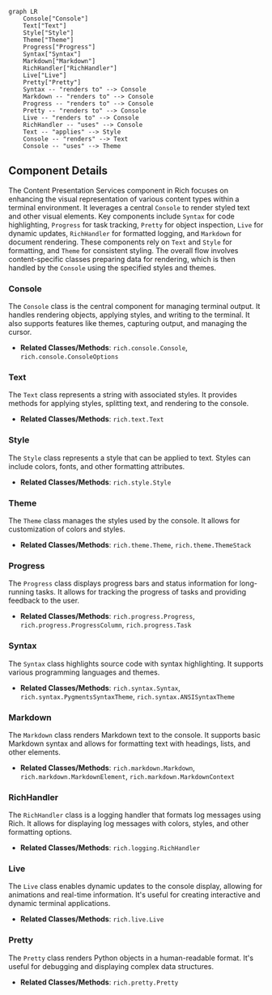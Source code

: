 ```mermaid
graph LR
    Console["Console"]
    Text["Text"]
    Style["Style"]
    Theme["Theme"]
    Progress["Progress"]
    Syntax["Syntax"]
    Markdown["Markdown"]
    RichHandler["RichHandler"]
    Live["Live"]
    Pretty["Pretty"]
    Syntax -- "renders to" --> Console
    Markdown -- "renders to" --> Console
    Progress -- "renders to" --> Console
    Pretty -- "renders to" --> Console
    Live -- "renders to" --> Console
    RichHandler -- "uses" --> Console
    Text -- "applies" --> Style
    Console -- "renders" --> Text
    Console -- "uses" --> Theme
```

## Component Details

The Content Presentation Services component in Rich focuses on enhancing the visual representation of various content types within a terminal environment. It leverages a central `Console` to render styled text and other visual elements. Key components include `Syntax` for code highlighting, `Progress` for task tracking, `Pretty` for object inspection, `Live` for dynamic updates, `RichHandler` for formatted logging, and `Markdown` for document rendering. These components rely on `Text` and `Style` for formatting, and `Theme` for consistent styling. The overall flow involves content-specific classes preparing data for rendering, which is then handled by the `Console` using the specified styles and themes.

### Console
The `Console` class is the central component for managing terminal output. It handles rendering objects, applying styles, and writing to the terminal. It also supports features like themes, capturing output, and managing the cursor.
- **Related Classes/Methods**: `rich.console.Console`, `rich.console.ConsoleOptions`

### Text
The `Text` class represents a string with associated styles. It provides methods for applying styles, splitting text, and rendering to the console.
- **Related Classes/Methods**: `rich.text.Text`

### Style
The `Style` class represents a style that can be applied to text. Styles can include colors, fonts, and other formatting attributes.
- **Related Classes/Methods**: `rich.style.Style`

### Theme
The `Theme` class manages the styles used by the console. It allows for customization of colors and styles.
- **Related Classes/Methods**: `rich.theme.Theme`, `rich.theme.ThemeStack`

### Progress
The `Progress` class displays progress bars and status information for long-running tasks. It allows for tracking the progress of tasks and providing feedback to the user.
- **Related Classes/Methods**: `rich.progress.Progress`, `rich.progress.ProgressColumn`, `rich.progress.Task`

### Syntax
The `Syntax` class highlights source code with syntax highlighting. It supports various programming languages and themes.
- **Related Classes/Methods**: `rich.syntax.Syntax`, `rich.syntax.PygmentsSyntaxTheme`, `rich.syntax.ANSISyntaxTheme`

### Markdown
The `Markdown` class renders Markdown text to the console. It supports basic Markdown syntax and allows for formatting text with headings, lists, and other elements.
- **Related Classes/Methods**: `rich.markdown.Markdown`, `rich.markdown.MarkdownElement`, `rich.markdown.MarkdownContext`

### RichHandler
The `RichHandler` class is a logging handler that formats log messages using Rich. It allows for displaying log messages with colors, styles, and other formatting options.
- **Related Classes/Methods**: `rich.logging.RichHandler`

### Live
The `Live` class enables dynamic updates to the console display, allowing for animations and real-time information. It's useful for creating interactive and dynamic terminal applications.
- **Related Classes/Methods**: `rich.live.Live`

### Pretty
The `Pretty` class renders Python objects in a human-readable format. It's useful for debugging and displaying complex data structures.
- **Related Classes/Methods**: `rich.pretty.Pretty`
